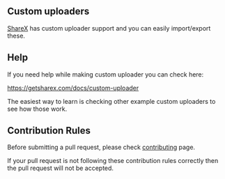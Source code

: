 ## Custom uploaders

[ShareX](https://github.com/ShareX/ShareX) has custom uploader support and you can easily import/export these.

## Help

If you need help while making custom uploader you can check here:

https://getsharex.com/docs/custom-uploader

The easiest way to learn is checking other example custom uploaders to see how those work.

## Contribution Rules

Before submitting a pull request, please check [contributing](https://github.com/ShareX/CustomUploaders/blob/master/.github/CONTRIBUTING.md) page.

If your pull request is not following these contribution rules correctly then the pull request will not be accepted.
